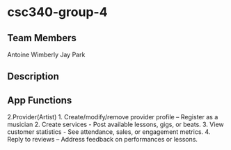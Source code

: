 # csc340-group-4

## Team Members
Antoine Wimberly
Jay Park

## Description

## App Functions

2.Provider(Artist)
    1. Create/modify/remove provider profile – Register as a musician
    2. Create services - Post available lessons, gigs, or beats.
    3. View customer statistics - See attendance, sales, or engagement metrics.
    4. Reply to reviews – Address feedback on performances or lessons.